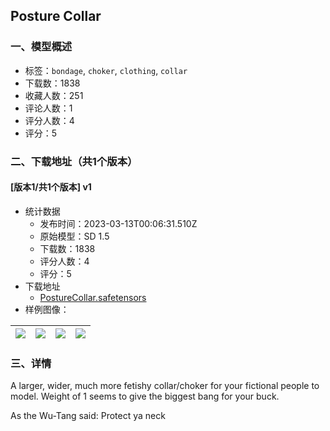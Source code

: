 ## Posture Collar
### 一、模型概述

- 标签：`bondage`, `choker`, `clothing`, `collar`
- 下载数：1838
- 收藏人数：251
- 评论人数：1
- 评分人数：4
- 评分：5

### 二、下载地址（共1个版本）

#### [版本1/共1个版本] v1

- 统计数据
  - 发布时间：2023-03-13T00:06:31.510Z
  - 原始模型：SD 1.5
  - 下载数：1838
  - 评分人数：4
  - 评分：5
- 下载地址
  - [PostureCollar.safetensors](https://civitai.com/api/download/models/22316)
- 样例图像：

| <img src="https://image.civitai.com/xG1nkqKTMzGDvpLrqFT7WA/b606af35-fb1d-415a-dd0b-c203cec1e300/width=450/240004.jpeg" /> | <img src="https://image.civitai.com/xG1nkqKTMzGDvpLrqFT7WA/18ece9a4-655c-410a-1119-8b54fc1fa600/width=450/240012.jpeg" /> | <img src="https://image.civitai.com/xG1nkqKTMzGDvpLrqFT7WA/332dcc45-0e0c-41c6-5d4b-ae82b64a4600/width=450/240011.jpeg" /> | <img src="https://image.civitai.com/xG1nkqKTMzGDvpLrqFT7WA/f0997a33-dca2-43ac-d681-5663642f1300/width=450/240010.jpeg" /> |
| ---- | ---- | ---- | ---- |


### 三、详情
<p>A larger, wider, much more fetishy collar/choker for your fictional people to model. Weight of 1 seems to give the biggest bang for your buck.</p><p>As the Wu-Tang said: Protect ya neck</p>